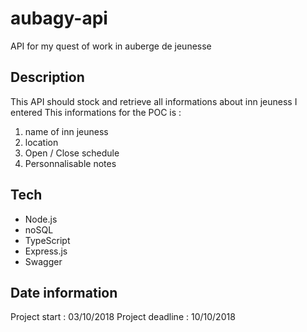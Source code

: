 # aubagy-api
API for my quest of work in auberge de jeunesse

## Description
This API should stock and retrieve all informations about inn jeuness I entered
This informations for the POC is :
1. name of inn jeuness
2. location
3. Open / Close schedule
4. Personnalisable notes

 ## Tech
 * Node.js
 * noSQL 
 * TypeScript
 * Express.js
 * Swagger
 
 ## Date information
 Project start : 03/10/2018
 Project deadline : 10/10/2018
